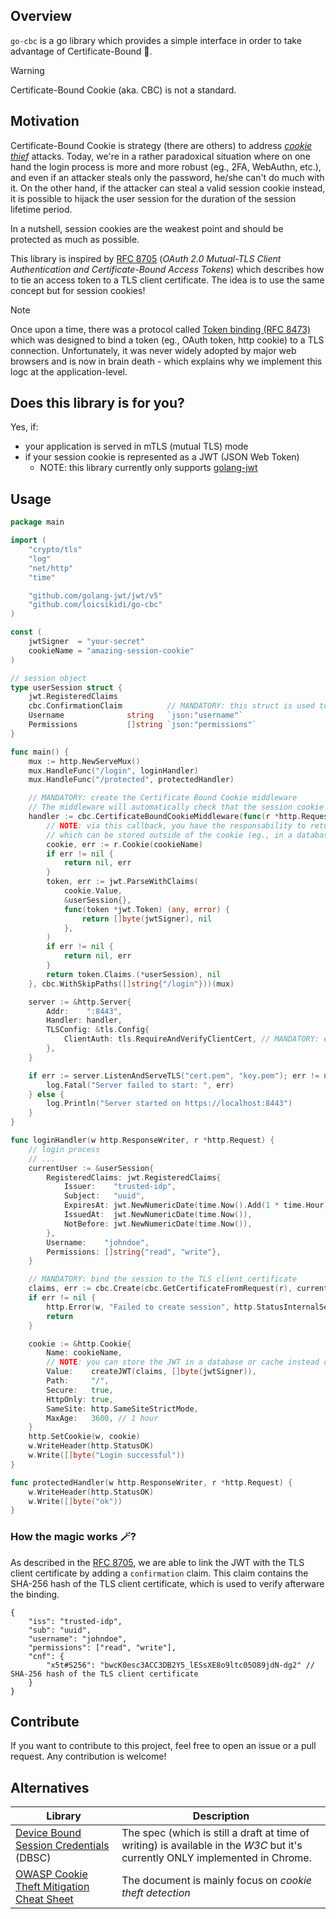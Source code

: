 ## Overview

`go-cbc` is a go library which provides a simple interface in order to take advantage of Certificate-Bound 🍪.

> [!WARNING]  
> Certificate-Bound Cookie (aka. CBC) is not a standard.

## Motivation

Certificate-Bound Cookie is strategy (there are others) to address [*cookie thief*](https://cheatsheetseries.owasp.org/cheatsheets/Cookie_Theft_Mitigation_Cheat_Sheet.html) attacks. Today, we're in a rather paradoxical situation where on one hand the login process is more and more robust (eg., 2FA, WebAuthn, etc.), and even if an attacker steals only the password, he/she can't do much with it. On the other hand, if the attacker can steal a valid session cookie instead, it is possible to hijack the user session for the duration of the session lifetime period.

In a nutshell, session cookies are the weakest point and should be protected as much as possible.

This library is inspired by [RFC 8705](https://www.rfc-editor.org/rfc/rfc8705.html) (*OAuth 2.0 Mutual-TLS Client Authentication and Certificate-Bound Access Tokens*) which describes how to tie an access token to a TLS client certificate. The idea is to use the same concept but for session cookies!

> [!NOTE]  
> Once upon a time, there was a protocol called [Token binding (RFC 8473)](https://datatracker.ietf.org/doc/html/rfc8473) which was designed to bind a token (eg., OAuth token, http cookie) to a TLS connection. Unfortunately, it was never widely adopted by major web browsers and is now in brain death - which explains why we implement this logc at the application-level.

## Does this library is for you?

Yes, if:
* your application is served in mTLS (mutual TLS) mode
* if your session cookie is represented as a JWT (JSON Web Token)
  * NOTE: this library currently only supports [golang-jwt](https://github.com/golang-jwt/jwt)

## Usage

```go
package main

import (
	"crypto/tls"
	"log"
	"net/http"
	"time"

	"github.com/golang-jwt/jwt/v5"
	"github.com/loicsikidi/go-cbc"
)

const (
	jwtSigner  = "your-secret"
	cookieName = "amazing-session-cookie"
)

// session object
type userSession struct {
	jwt.RegisteredClaims
	cbc.ConfirmationClaim          // MANDATORY: this struct is used to store the certificate binding information
	Username              string   `json:"username"`
	Permissions           []string `json:"permissions"`
}

func main() {
	mux := http.NewServeMux()
	mux.HandleFunc("/login", loginHandler)
	mux.HandleFunc("/protected", protectedHandler)

	// MANDATORY: create the Certificate Bound Cookie middleware
	// The middleware will automatically check that the session cookie is bound to the TLS client certificate
	handler := cbc.CertificateBoundCookieMiddleware(func(r *http.Request) (cbc.CertificateBoundClaims, error) {
		// NOTE: via this callback, you have the responsability to return the session claims
		// which can be stored outside of the cookie (eg., in a database, cache, etc.)
		cookie, err := r.Cookie(cookieName)
		if err != nil {
			return nil, err
		}
		token, err := jwt.ParseWithClaims(
			cookie.Value,
			&userSession{},
			func(token *jwt.Token) (any, error) {
				return []byte(jwtSigner), nil
			},
		)
		if err != nil {
			return nil, err
		}
		return token.Claims.(*userSession), nil
	}, cbc.WithSkipPaths([]string{"/login"}))(mux)

	server := &http.Server{
		Addr:    ":8443",
		Handler: handler,
		TLSConfig: &tls.Config{
			ClientAuth: tls.RequireAndVerifyClientCert, // MANDATORY: enforce mTLS
		},
	}

	if err := server.ListenAndServeTLS("cert.pem", "key.pem"); err != nil && err != http.ErrServerClosed {
		log.Fatal("Server failed to start: ", err)
	} else {
		log.Println("Server started on https://localhost:8443")
	}
}

func loginHandler(w http.ResponseWriter, r *http.Request) {
	// login process
	// ...
	currentUser := &userSession{
		RegisteredClaims: jwt.RegisteredClaims{
			Issuer:    "trusted-idp",
			Subject:   "uuid",
			ExpiresAt: jwt.NewNumericDate(time.Now().Add(1 * time.Hour)),
			IssuedAt:  jwt.NewNumericDate(time.Now()),
			NotBefore: jwt.NewNumericDate(time.Now()),
		},
		Username:    "johndoe",
		Permissions: []string{"read", "write"},
	}

	// MANDATORY: bind the session to the TLS client certificate
	claims, err := cbc.Create(cbc.GetCertificateFromRequest(r), currentUser)
	if err != nil {
		http.Error(w, "Failed to create session", http.StatusInternalServerError)
		return
	}

	cookie := &http.Cookie{
		Name: cookieName,
		// NOTE: you can store the JWT in a database or cache instead of a cookie and use the cookie only as a reference
		Value:    createJWT(claims, []byte(jwtSigner)),
		Path:     "/",
		Secure:   true,
		HttpOnly: true,
		SameSite: http.SameSiteStrictMode,
		MaxAge:   3600, // 1 hour
	}
	http.SetCookie(w, cookie)
	w.WriteHeader(http.StatusOK)
	w.Write([]byte("Login successful"))
}

func protectedHandler(w http.ResponseWriter, r *http.Request) {
	w.WriteHeader(http.StatusOK)
	w.Write([]byte("ok"))
}
```

### How the magic works 🪄?

As described in the [RFC 8705](https://www.rfc-editor.org/rfc/rfc8705.html), we are able to link the JWT with the TLS client certificate by adding a `confirmation` claim. This claim contains the SHA-256 hash of the TLS client certificate, which is used to verify afterware the binding.

```jsonc
{
    "iss": "trusted-idp",
    "sub": "uuid",
    "username": "johndoe",
    "permissions": ["read", "write"],
    "cnf": {
        "x5t#S256": "bwcK0esc3ACC3DB2Y5_lESsXE8o9ltc05O89jdN-dg2" // SHA-256 hash of the TLS client certificate
    }
}
```

## Contribute

If you want to contribute to this project, feel free to open an issue or a pull request. Any contribution is welcome!

## Alternatives

| Library | Description |
|---------|-------------|
| [Device Bound Session Credentials](https://w3c.github.io/webappsec-dbsc/) (DBSC) | The spec (which is still a draft at time of writing) is available in the *W3C* but it's currently ONLY implemented in Chrome. |
| [OWASP Cookie Theft Mitigation Cheat Sheet](https://cheatsheetseries.owasp.org/cheatsheets/Cookie_Theft_Mitigation_Cheat_Sheet.html) | The document is mainly focus on *cookie theft detection*  |
